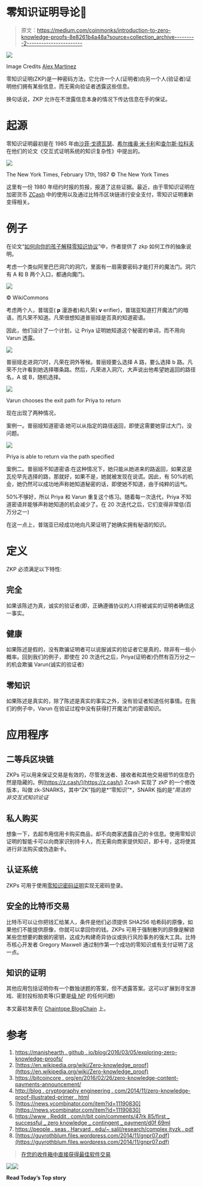 # 零知识证明导论🔏

> 原文：<https://medium.com/coinmonks/introduction-to-zero-knowledge-proofs-8e8261b4a48a?source=collection_archive---------2----------------------->

![](img/2657bd10815834d71817b3c69ae766fe.png)

Image Credits [Alex Martinez](https://unsplash.com/@estudisimple)

零知识证明(ZKP)是一种密码方法，它允许一个人(证明者)向另一个人(验证者)证明他们拥有某些信息，而无需向验证者透露这些信息。

换句话说，ZKP 允许在不泄露信息本身的情况下传达信息在手的保证。

# 起源

零知识证明最初是在 1985 年由[沙菲·戈德瓦瑟](https://en.wikipedia.org/wiki/Shafi_Goldwasser)、[希尔维奥·米卡利](https://en.wikipedia.org/wiki/Silvio_Micali)和[查尔斯·拉科夫](https://en.wikipedia.org/wiki/Charles_Rackoff)在他们的论文《交互式证明系统的知识复杂性》中提出的。

![](img/6ab9d32251ebc5faf010d2df02167999.png)

The New York Times, February 17th, 1987 © The New York Times

这里有一份 1980 年纽约时报的剪报，报道了这些证据。最近，由于零知识证明在加密货币 [ZCash](https://z.cash) 中的使用以及通过比特币区块链进行安全支付，零知识证明重新变得相关。

# 例子

在论文“[如何向你的孩子解释零知识协议](http://pages.cs.wisc.edu/~mkowalcz/628.pdf)”中，作者提供了 zkp 如何工作的抽象说明。

考虑一个类似阿里巴巴洞穴的洞穴，里面有一扇需要密码才能打开的魔法门。洞穴有 A 和 B 两个入口，都通向魔门。

![](img/ff161a923761db293a8ed054b3bdd867.png)

© WikiCommons

考虑两个人，普瑞亚( **p** 漫游者)和凡荣( **v** erifier)，普瑞亚知道打开魔法门的暗语，而凡荣不知道。凡荣很想知道普丽娅是否真的知道密语。

因此，他们设计了一个计划，让 Priya 证明她知道这个秘密的单词，而不用向 Varun 透露。

![](img/18ef31eb9e3bba91e4e021072adb1342.png)

普丽娅走进洞穴时，凡荣在洞外等候。普丽娅要么选择 A 路，要么选择 b 路。凡荣不允许看到她选择哪条路。然后，凡荣进入洞穴，大声说出他希望她返回的路径名，A 或 B，随机选择。

![](img/86c8ab1add83caad73f0d1d05513de11.png)

Varun chooses the exit path for Priya to return

现在出现了两种情况，

案例一。普丽娅知道密语:她可以从指定的路径返回，即使这需要她穿过大门，没问题。

![](img/5d855032dfee0ab5fa81d25f5d9d2898.png)

Priya is able to return via the path specified

案例二。普丽娅不知道密语:在这种情况下，她只能从她进来的路返回，如果这是瓦伦早先选择的路，那就好，如果不是，她就被发现在说谎。因此，有 50%的机会，她仍然可以成功地声称她知道秘密的话，即使她不知道，由于纯粹的运气。

50%不够好，所以 Priya 和 Varun 重复这个练习。随着每一次迭代，Priya 不知道密语并能够声称她知道的机会减少了。在 20 次迭代之后，它们变得非常低(百万分之一)

在这一点上，普瑞亚已经成功地向凡荣证明了她确实拥有秘语的知识。

# 定义

ZKP 必须满足以下特性:

## 完全

如果该陈述为真，诚实的验证者(即，正确遵循协议的人)将被诚实的证明者确信这一事实。

## 健康

如果陈述是假的，没有欺骗证明者可以说服诚实的验证者它是真的，除非有一些小概率。回到我们的例子，即使在 20 次迭代之后，Priya(证明者)仍然有百万分之一的机会欺骗 Varun(诚实的验证者)

## 零知识

如果陈述是真实的，除了陈述是真实的事实之外，没有验证者知道任何事情。在我们的例子中，Varun 在验证过程中没有获得打开魔法门的密语知识。

# 应用程序

## 二等兵区块链

ZKPs 可以用来保证交易是有效的，尽管发送者、接收者和其他交易细节的信息仍然是隐藏的。例[https://z.cash/](https://z.cash/)
Zcash 实现了 zkP 的一个修改版本，叫做 zk-SNARKS，其中“ZK”指的是*“零知识”*，SNARK 指的是“*简洁的非交互式知识论证*

## 私人购买

想象一下，去超市用信用卡购买商品，却不向商家透露自己的卡信息。使用零知识证明的智能卡可以向商家识别持卡人，而无需向商家提供知识，即卡号，这将使其进行非法购买或伪造新卡。

## 认证系统

ZKPs 可用于使用[零知识密码证明](https://en.wikipedia.org/wiki/Zero-knowledge_password_proof)实现无密码登录。

## 安全的比特币交易

比特币可以让你把钱汇给某人，条件是他们必须提供 SHA256 哈希码的原像，如果他们不能提供原像，你就可以拿回你的钱。ZKPs 可用于强制散列的原像是解锁某些您想要的数据的密钥，这成为构建奇异协议或执行风险事务的强大工具。比特币核心开发者 Gregory Maxwell 通过制作第一个成功的零知识或有支付证明了这一点。

## 知识的证明

其他应用包括证明你有一个数独谜题的答案，但不透露答案。这可以扩展到寻宝游戏、密封投标拍卖等(只要是[级 NP](https://en.wikipedia.org/wiki/NP_(complexity)) 的任何问题)

本文最初发表在 [Chaintope BlogChain](/chaintope-blogchain/understanding-zero-knowledge-proofs-4826401fc3a7) 上。

# 参考

1.  [https://manishearth . github . io/blog/2016/03/05/exploring-zero-knowledge-proofs/](https://manishearth.github.io/blog/2016/03/05/exploring-zero-knowledge-proofs/)
2.  [https://en.wikipedia.org/wiki/Zero-knowledge_proof](https://en.wikipedia.org/wiki/Zero-knowledge_proof)
3.  [https://bitcoincore . org/en/2016/02/26/zero-knowledge-content-payments-announcement/](https://bitcoincore.org/en/2016/02/26/zero-knowledge-contingent-payments-announcement/)
4.  [http://blog . cryptography engineering . com/2014/11/zero-knowledge-proof-illustrated-primer . html](http://blog.cryptographyengineering.com/2014/11/zero-knowledge-proofs-illustrated-primer.html)
5.  [https://news.ycombinator.com/item?id=11190830](https://news.ycombinator.com/item?id=11190830)
6.  [https://www . Reddit . com/r/bit coin/comments/47rk 85/first _ successful _ zero knowledge _ contingent _ payment/d0f 69ml](https://www.reddit.com/r/Bitcoin/comments/47rk85/first_successful_zeroknowledge_contingent_payment/d0f69ml)
7.  [https://people . seas . Harvard . edu/~ salil/research/complex ityzk . pdf](https://people.seas.harvard.edu/~salil/research/complexityZK.pdf)
8.  [https://guyrothblum.files.wordpress.com/2014/11/gnpr07.pdf](https://guyrothblum.files.wordpress.com/2014/11/gnpr07.pdf)

> [在您的收件箱中直接获得最佳软件交易](https://coincodecap.com/?utm_source=coinmonks)

[![](img/7c0b3dfdcbfea594cc0ae7d4f9bf6fcb.png)](https://coincodecap.com/?utm_source=coinmonks)[![](img/449450761cd76f44f9ae574333f9e9af.png)](http://bit.ly/2G71Sp7)

**Read Today’s Top story**